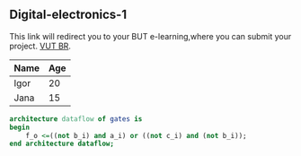 ## Digital-electronics-1

   
This link will redirect you to your BUT e-learning,where you can submit your project. [VUT BR](https://www.edaplayground.com/x/YDCa).

Name         |    Age
------------ | -------------
Igor         | 20
Jana         | 15

```vhdl
architecture dataflow of gates is
begin
    f_o <=((not b_i) and a_i) or ((not c_i) and (not b_i));
end architecture dataflow;
```

